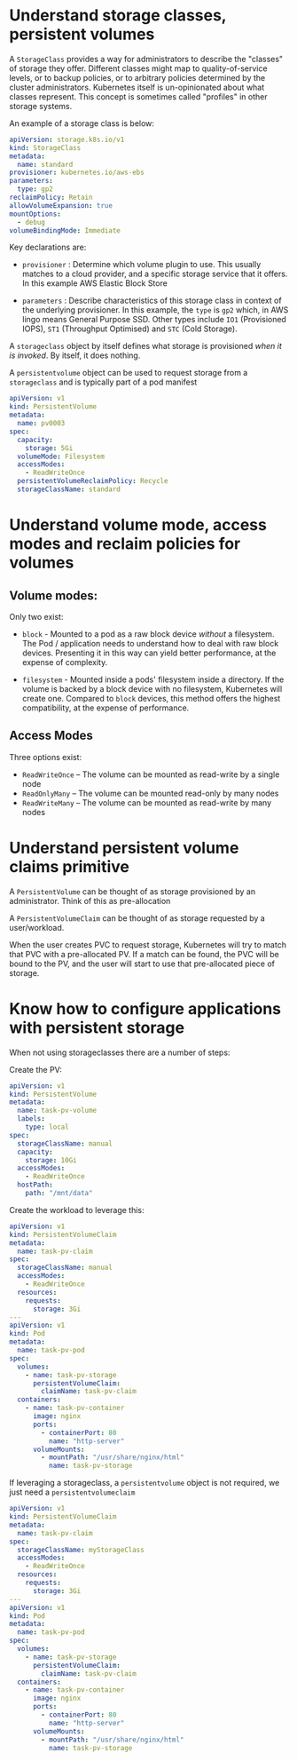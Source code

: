 # Understand storage classes, persistent volumes

A `StorageClass` provides a way for administrators to describe the "classes" of storage they offer. Different classes might map to quality-of-service levels, or to backup policies, or to arbitrary policies determined by the cluster administrators. Kubernetes itself is un-opinionated about what classes represent. This concept is sometimes called "profiles" in other storage systems.

An example of a storage class is below:

```yaml
apiVersion: storage.k8s.io/v1
kind: StorageClass
metadata:
  name: standard
provisioner: kubernetes.io/aws-ebs
parameters:
  type: gp2
reclaimPolicy: Retain
allowVolumeExpansion: true
mountOptions:
  - debug
volumeBindingMode: Immediate
```

Key declarations are:

* `provisioner` : Determine which volume plugin to use. This usually matches to a cloud provider, and a specific storage service that it offers. In this example AWS Elastic Block Store

* `parameters` : Describe characteristics of this storage class in context of the underlying provisioner. In this example, the `type` is `gp2` which, in AWS lingo means General Purpose SSD. Other types include `IO1` (Provisioned IOPS), `ST1` (Throughput Optimised) and `STC` (Cold Storage).

A `storageclass` object by itself defines what storage is provisioned *when it is invoked*. By itself, it does nothing.

A `persistentvolume` object can be used to request storage from a `storageclass` and is typically part of a pod manifest

```yaml
apiVersion: v1
kind: PersistentVolume
metadata:
  name: pv0003
spec:
  capacity:
    storage: 5Gi
  volumeMode: Filesystem
  accessModes:
    - ReadWriteOnce
  persistentVolumeReclaimPolicy: Recycle
  storageClassName: standard
```

# Understand volume mode, access modes and reclaim policies for volumes

## Volume modes:

Only two exist:

* `block` - Mounted to a pod as a raw block device *without* a filesystem. The Pod / application needs to understand how to deal with raw block devices. Presenting it in this way can yield better performance, at the expense of complexity.

* `filesystem` - Mounted inside a pods' filesystem inside a directory. If the volume is backed by a block device with no filesystem, Kubernetes will create one. Compared to `block` devices, this method offers the highest compatibility, at the expense of performance.

## Access Modes

Three options exist:

*  `ReadWriteOnce` – The volume can be mounted as read-write by a single node
*  `ReadOnlyMany` – The volume can be mounted read-only by many nodes
*  `ReadWriteMany` – The volume can be mounted as read-write by many nodes

# Understand persistent volume claims primitive

A `PersistentVolume` can be thought of as storage provisioned by an administrator. Think of this as pre-allocation

A `PersistentVolumeClaim` can be thought of as storage requested by a user/workload. 

When the user creates PVC to request storage, Kubernetes will try to match that PVC with a pre-allocated PV. If a match can be found, the PVC will be bound to the PV, and the user will start to use that pre-allocated piece of storage.


# Know how to configure applications with persistent storage

When not using storageclasses there are a number of steps:

Create the PV: 

```yaml
apiVersion: v1
kind: PersistentVolume
metadata:
  name: task-pv-volume
  labels:
    type: local
spec:
  storageClassName: manual
  capacity:
    storage: 10Gi
  accessModes:
    - ReadWriteOnce
  hostPath:
    path: "/mnt/data"
```

Create the workload to leverage this:

```yaml
apiVersion: v1
kind: PersistentVolumeClaim
metadata:
  name: task-pv-claim
spec:
  storageClassName: manual
  accessModes:
    - ReadWriteOnce
  resources:
    requests:
      storage: 3Gi
---
apiVersion: v1
kind: Pod
metadata:
  name: task-pv-pod
spec:
  volumes:
    - name: task-pv-storage
      persistentVolumeClaim:
        claimName: task-pv-claim
  containers:
    - name: task-pv-container
      image: nginx
      ports:
        - containerPort: 80
          name: "http-server"
      volumeMounts:
        - mountPath: "/usr/share/nginx/html"
          name: task-pv-storage
```

If leveraging a storageclass, a `persistentvolume` object is not required, we just need a `persistentvolumeclaim`


```yaml
apiVersion: v1
kind: PersistentVolumeClaim
metadata:
  name: task-pv-claim
spec:
  storageClassName: myStorageClass
  accessModes:
    - ReadWriteOnce
  resources:
    requests:
      storage: 3Gi
---
apiVersion: v1
kind: Pod
metadata:
  name: task-pv-pod
spec:
  volumes:
    - name: task-pv-storage
      persistentVolumeClaim:
        claimName: task-pv-claim
  containers:
    - name: task-pv-container
      image: nginx
      ports:
        - containerPort: 80
          name: "http-server"
      volumeMounts:
        - mountPath: "/usr/share/nginx/html"
          name: task-pv-storage
```


